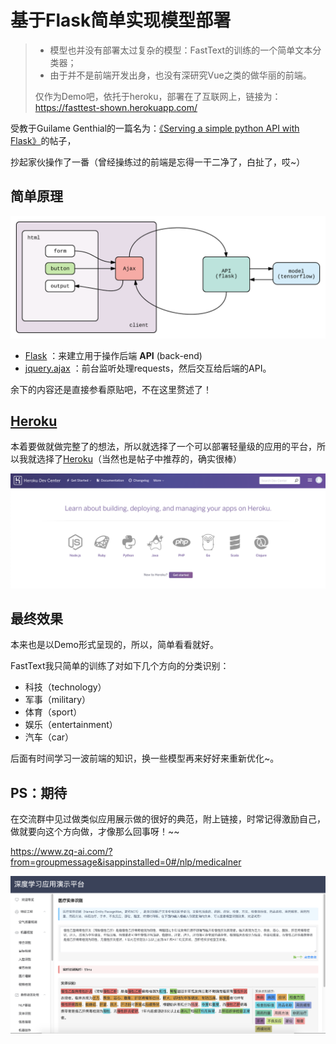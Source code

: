 # 基于Flask简单实现模型部署

> - 模型也并没有部署太过复杂的模型：FastText的训练的一个简单文本分类器；
> - 由于并不是前端开发出身，也没有深研究Vue之类的做华丽的前端。
>
> 仅作为Demo吧，依托于heroku，部署在了互联网上，链接为：https://fasttest-shown.herokuapp.com/

受教于Guilame Genthial的一篇名为：[《Serving a simple python API with Flask》](https://guillaumegenthial.github.io/serving.html)的帖子，

抄起家伙操作了一番（曾经操练过的前端是忘得一干二净了，白扯了，哎~）

## 简单原理

![](https://raw.githubusercontent.com/anxiang1836/FigureBed/master/img/20200128225043.png)

- [Flask](http://flask.pocoo.org/) ：来建立用于操作后端 **API** (back-end)
- [jquery.ajax](http://api.jquery.com/jquery.ajax/) ：前台监听处理requests，然后交互给后端的API。

余下的内容还是直接参看原贴吧，不在这里赘述了！

## [Heroku](https://devcenter.heroku.com/articles/getting-started-with-python)

本着要做就做完整了的想法，所以就选择了一个可以部署轻量级的应用的平台，所以我就选择了[Heroku](https://devcenter.heroku.com/articles/getting-started-with-python)（当然也是帖子中推荐的，确实很棒）

![](https://raw.githubusercontent.com/anxiang1836/FigureBed/master/img/20200128225916.png)

## 最终效果

本来也是以Demo形式呈现的，所以，简单看看就好。

FastText我只简单的训练了对如下几个方向的分类识别：

- 科技（technology）
- 军事（military）
- 体育（sport）
- 娱乐（entertainment）
- 汽车（car）

后面有时间学习一波前端的知识，换一些模型再来好好来重新优化~。

## PS：期待

在交流群中见过做类似应用展示做的很好的典范，附上链接，时常记得激励自己，做就要向这个方向做，才像那么回事呀！~~

https://www.zq-ai.com/?from=groupmessage&isappinstalled=0#/nlp/medicalner

![](https://raw.githubusercontent.com/anxiang1836/FigureBed/master/img/20200128231230.png)
